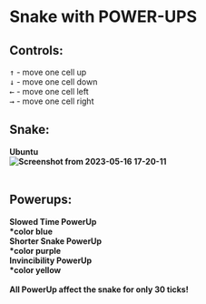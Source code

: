 # Snake with POWER-UPS

## Controls:
<kbd>↑</kbd> - move one cell up <br>
<kbd>↓</kbd> - move one cell down <br>
<kbd>←</kbd> - move one cell left <br>
<kbd>→</kbd> - move one cell right
## Snake:
<b>Ubuntu <br>
 ![Screenshot from 2023-05-16 17-20-11](https://github.com/dragosc1/Snake-with-POWER-UPS/assets/99143914/67607476-3d1a-4b88-8e70-3902f9ac93e3) <br><br>
## Powerups:
Slowed Time PowerUp <br>
 *color blue <br>
Shorter Snake PowerUp <br>
 *color purple <br>
Invincibility PowerUp <br>
 *color yellow <br> <br>
All PowerUp affect the snake for only 30 ticks!
